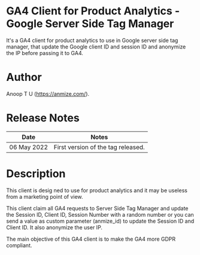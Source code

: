 # GA4 Client for Product Analytics - Google Server Side Tag Manager

It's a GA4 client for product analytics to use in Google server side tag manager, that update the Google client ID and session ID and anonymize the IP before passing it to GA4. 


# Author

Anoop T U (https://anmize.com/).


# Release Notes

| Date | Notes |
|-------|-------|
| 06 May 2022 | First version of the tag released. |


# Description

This client is desig
ned to use for product analytics and it may be useless from a marketing point of view. 

This client claim all GA4 requests to Server Side Tag Manager and update the Session ID, Client ID, Session Number with a random number or you can send a value as custom parameter (anmize_id)  to update the Session ID and Client ID. It also anonymize the user IP.

The main objective of this GA4 client is to make the GA4 more GDPR compliant. 
